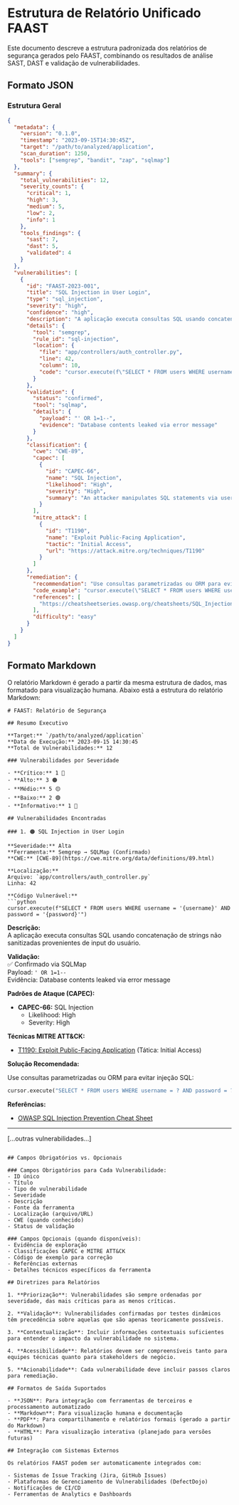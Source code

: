 # Estrutura de Relatório Unificado FAAST

Este documento descreve a estrutura padronizada dos relatórios de segurança gerados pelo FAAST, combinando os resultados de análise SAST, DAST e validação de vulnerabilidades.

## Formato JSON

### Estrutura Geral

```json
{
  "metadata": {
    "version": "0.1.0",
    "timestamp": "2023-09-15T14:30:45Z",
    "target": "/path/to/analyzed/application",
    "scan_duration": 1250,
    "tools": ["semgrep", "bandit", "zap", "sqlmap"]
  },
  "summary": {
    "total_vulnerabilities": 12,
    "severity_counts": {
      "critical": 1,
      "high": 3,
      "medium": 5,
      "low": 2,
      "info": 1
    },
    "tools_findings": {
      "sast": 7,
      "dast": 5,
      "validated": 4
    }
  },
  "vulnerabilities": [
    {
      "id": "FAAST-2023-001",
      "title": "SQL Injection in User Login",
      "type": "sql_injection",
      "severity": "high",
      "confidence": "high",
      "description": "A aplicação executa consultas SQL usando concatenação de strings não sanitizadas provenientes de input do usuário.",
      "details": {
        "tool": "semgrep",
        "rule_id": "sql-injection",
        "location": {
          "file": "app/controllers/auth_controller.py",
          "line": 42,
          "column": 10,
          "code": "cursor.execute(f\"SELECT * FROM users WHERE username = '{username}' AND password = '{password}'\")"
        }
      },
      "validation": {
        "status": "confirmed",
        "tool": "sqlmap",
        "details": {
          "payload": "' OR 1=1--",
          "evidence": "Database contents leaked via error message"
        }
      },
      "classification": {
        "cwe": "CWE-89",
        "capec": [
          {
            "id": "CAPEC-66",
            "name": "SQL Injection",
            "likelihood": "High",
            "severity": "High",
            "summary": "An attacker manipulates SQL statements via user input data to execute commands on the database."
          }
        ],
        "mitre_attack": [
          {
            "id": "T1190",
            "name": "Exploit Public-Facing Application",
            "tactic": "Initial Access",
            "url": "https://attack.mitre.org/techniques/T1190"
          }
        ]
      },
      "remediation": {
        "recommendation": "Use consultas parametrizadas ou ORM para evitar injeção SQL",
        "code_example": "cursor.execute(\"SELECT * FROM users WHERE username = ? AND password = ?\", (username, password))",
        "references": [
          "https://cheatsheetseries.owasp.org/cheatsheets/SQL_Injection_Prevention_Cheat_Sheet.html"
        ],
        "difficulty": "easy"
      }
    }
  ]
}
```

## Formato Markdown

O relatório Markdown é gerado a partir da mesma estrutura de dados, mas formatado para visualização humana. Abaixo está a estrutura do relatório Markdown:

```
# FAAST: Relatório de Segurança

## Resumo Executivo

**Target:** `/path/to/analyzed/application`  
**Data de Execução:** 2023-09-15 14:30:45  
**Total de Vulnerabilidades:** 12

### Vulnerabilidades por Severidade

- **Crítico:** 1 🔴
- **Alto:** 3 🟠
- **Médio:** 5 🟡
- **Baixo:** 2 🟢
- **Informativo:** 1 🔵

## Vulnerabilidades Encontradas

### 1. 🟠 SQL Injection in User Login

**Severidade:** Alta  
**Ferramenta:** Semgrep → SQLMap (Confirmado)  
**CWE:** [CWE-89](https://cwe.mitre.org/data/definitions/89.html)

**Localização:**  
Arquivo: `app/controllers/auth_controller.py`  
Linha: 42

**Código Vulnerável:**
```python
cursor.execute(f"SELECT * FROM users WHERE username = '{username}' AND password = '{password}'")
```

**Descrição:**  
A aplicação executa consultas SQL usando concatenação de strings não sanitizadas provenientes de input do usuário.

**Validação:**  
✅ Confirmado via SQLMap  
Payload: `' OR 1=1--`  
Evidência: Database contents leaked via error message

**Padrões de Ataque (CAPEC):**
- **CAPEC-66:** SQL Injection
  - Likelihood: High
  - Severity: High

**Técnicas MITRE ATT&CK:**
- [T1190: Exploit Public-Facing Application](https://attack.mitre.org/techniques/T1190) (Tática: Initial Access)

**Solução Recomendada:**

Use consultas parametrizadas ou ORM para evitar injeção SQL:

```python
cursor.execute("SELECT * FROM users WHERE username = ? AND password = ?", (username, password))
```

**Referências:**
- [OWASP SQL Injection Prevention Cheat Sheet](https://cheatsheetseries.owasp.org/cheatsheets/SQL_Injection_Prevention_Cheat_Sheet.html)

---

[...outras vulnerabilidades...]

```

## Campos Obrigatórios vs. Opcionais

### Campos Obrigatórios para Cada Vulnerabilidade:
- ID único
- Título
- Tipo de vulnerabilidade
- Severidade
- Descrição
- Fonte da ferramenta
- Localização (arquivo/URL)
- CWE (quando conhecido)
- Status de validação

### Campos Opcionais (quando disponíveis):
- Evidência de exploração
- Classificações CAPEC e MITRE ATT&CK
- Código de exemplo para correção
- Referências externas
- Detalhes técnicos específicos da ferramenta

## Diretrizes para Relatórios

1. **Priorização**: Vulnerabilidades são sempre ordenadas por severidade, das mais críticas para as menos críticas.

2. **Validação**: Vulnerabilidades confirmadas por testes dinâmicos têm precedência sobre aquelas que são apenas teoricamente possíveis.

3. **Contextualização**: Incluir informações contextuais suficientes para entender o impacto da vulnerabilidade no sistema.

4. **Acessibilidade**: Relatórios devem ser compreensíveis tanto para equipes técnicas quanto para stakeholders de negócio.

5. **Acionabilidade**: Cada vulnerabilidade deve incluir passos claros para remediação.

## Formatos de Saída Suportados

- **JSON**: Para integração com ferramentas de terceiros e processamento automatizado
- **Markdown**: Para visualização humana e documentação
- **PDF**: Para compartilhamento e relatórios formais (gerado a partir do Markdown)
- **HTML**: Para visualização interativa (planejado para versões futuras)

## Integração com Sistemas Externos

Os relatórios FAAST podem ser automaticamente integrados com:

- Sistemas de Issue Tracking (Jira, GitHub Issues)
- Plataformas de Gerenciamento de Vulnerabilidades (DefectDojo)
- Notificações de CI/CD
- Ferramentas de Analytics e Dashboards